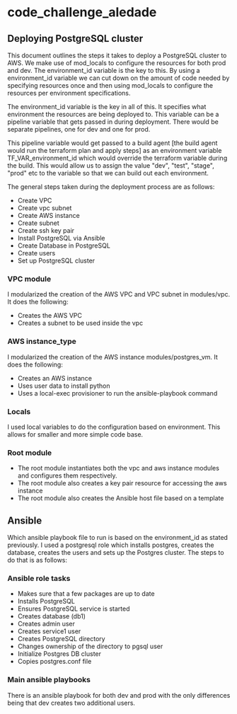 # code_challenge_aledade

## Deploying PostgreSQL cluster

This document outlines the steps it takes to deploy a PostgreSQL cluster to AWS. We make use of mod_locals to configure the resources for both prod and dev. The environment_id variable is the key to this. By using a environment_id variable we can cut down on the amount of code needed by specifying resources once and then using mod_locals to configure the resources per environment specifications.

The environment_id variable is the key in all of this. It specifies what environment the resources are being deployed to. This variable can be a pipeline variable that gets passed in during deployment. There would be separate pipelines, one for dev and one for prod.

This pipeline variable would get passed to a build agent [the build agent would run the terraform plan and apply steps] as an environment variable TF_VAR_environment_id which would override the terraform variable during the build. This would allow us to assign the value "dev", "test", "stage", "prod" etc to the variable so that we can build out each environment.

The general steps taken during the deployment process are as follows:

  - Create VPC
  - Create vpc subnet
  - Create AWS instance
  - Create subnet
  - Create ssh key pair
  - Install PostgreSQL via Ansible
  - Create Database in PostgreSQL
  - Create users
  - Set up PostgreSQL cluster


### VPC module

I modularized the creation of the AWS VPC and VPC subnet in modules/vpc. It does the following:
- Creates the AWS VPC
- Creates a subnet to be used inside the vpc

### AWS instance_type

I modularized the creation of the AWS instance modules/postgres_vm. It does the following:
- Creates an AWS instance
- Uses user data to install python
- Uses a local-exec provisioner to run the ansible-playbook command

### Locals

I used local variables to do the configuration based on environment. This allows for smaller and more simple code base.

### Root module
- The root module instantiates both the vpc and aws instance modules and configures them respectively.
- The root module also creates a key pair resource for accessing the aws instance
- The root module also creates the Ansible host file based on a template 

## Ansible

Which ansible playbook file to run is based on the environment_id as stated previously. I used a postgresql role which installs postgres, creates the database, creates the users and sets up the Postgres cluster. The steps to do that is as follows:

### Ansible role tasks
- Makes sure that a few packages are up to date
- Installs PostgreSQL
- Ensures PostgreSQL service is started
- Creates database (db1)
- Creates admin user
- Creates service1 user
- Creates PostgreSQL directory
- Changes ownership of the directory to pgsql user
- Initialize Postgres DB cluster
- Copies postgres.conf file

### Main ansible playbooks
There is an ansible playbook for both dev and prod with the only differences being that dev creates two additional users.
